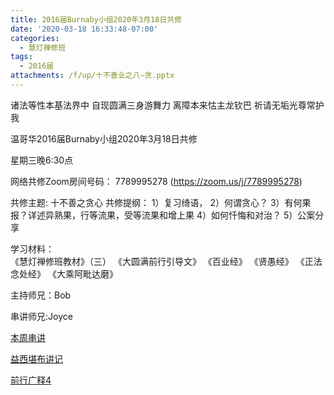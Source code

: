 ```yaml
---
title: 2016届Burnaby小组2020年3月18日共修
date: '2020-03-18 16:33:48-07:00'
categories:
  - 慧灯禅修班
tags:
  - 2016届
attachments: /f/up/十不善业之八—贪.pptx
---
```

诸法等性本基法界中 自现圆满三身游舞力 离障本来怙主龙钦巴 祈请无垢光尊常护我

温哥华2016届Burnaby小组2020年3月18日共修 

星期三晚6:30点

网络共修Zoom房间号码： 7789995278 (<https://zoom.us/j/7789995278>)

共修主题: 十不善之贪心 共修提纲：
1）复习绮语，
2）何谓贪心？
3）有何果报？详述异熟果，行等流果，受等流果和增上果
4）如何忏悔和对治？
5）公案分享

学习材料：\
《慧灯禅修班教材》（三）  《大圆满前行引导文》
《百业经》
《贤愚经》
《正法念处经》
《大乘阿毗达磨》

主持师兄：Bob 

串讲师兄:Joyce

[本周串讲](https://s3.ap-northeast-1.wasabisys.com/hdcx/hdv/f/up/十不善业之八—贪.pptx)

[益西堪布讲记](https://s3.ap-northeast-1.wasabisys.com/hdcx/hdv/f/up/因果益西.pdf)

[前行广释4](https://s3.ap-northeast-1.wasabisys.com/hdcx/hdv/f/up/前行广释4.pdf)
